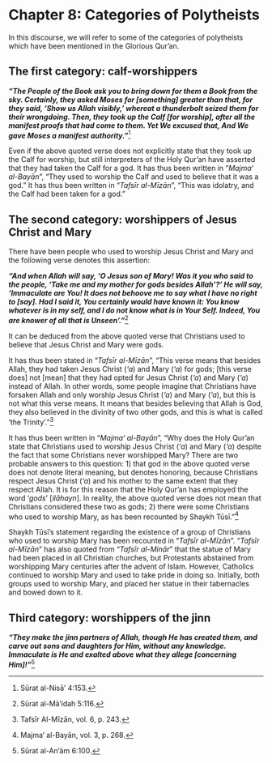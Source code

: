 Chapter 8: Categories of Polytheists
====================================

In this discourse, we will refer to some of the categories of
polytheists which have been mentioned in the Glorious Qur’an.

The first category: calf-worshippers
------------------------------------

***“The People of the Book ask you to bring down for them a Book from
the sky. Certainly, they asked Moses for [something] greater than that,
for they said, ‘Show us Allah visibly,’ whereat a thunderbolt seized
them for their wrongdoing. Then, they took up the Calf [for worship],
after all the manifest proofs that had come to them. Yet We excused
that, And We gave Moses a manifest authority.”***[^1]

Even if the above quoted verse does not explicitly state that they took
up the Calf for worship, but still interpreters of the Holy Qur’an have
asserted that they had taken the Calf for a god. It has thus been
written in “*Majma‘ al-Bayān*”, “They used to worship the Calf and used
to believe that it was a god.” It has thus been written in “*Tafsīr
al-Mīzān*”, “This was idolatry, and the Calf had been taken for a god.”

The second category: worshippers of Jesus Christ and Mary
---------------------------------------------------------

There have been people who used to worship Jesus Christ and Mary and the
following verse denotes this assertion:

***“And when Allah will say, ‘O Jesus son of Mary! Was it you who said
to the people, ‘Take me and my mother for gods besides Allah’?’ He will
say, ‘Immaculate are You! It does not behoove me to say what I have no
right to [say]. Had I said it, You certainly would have known it: You
know whatever is in my self, and I do not know what is in Your Self.
Indeed, You are knower of all that is Unseen’.”***[^2]

It can be deduced from the above quoted verse that Christians used to
believe that Jesus Christ and Mary were gods.

It has thus been stated in “*Tafsīr al-Mīzān*”, “This verse means that
besides Allah, they had taken Jesus Christ (*‘a*) and Mary (*‘a*) for
gods; [this verse does] not [mean] that they had opted for Jesus Christ
(*‘a*) and Mary (*‘a*) instead of Allah. In other words, some people
imagine that Christians have forsaken Allah and only worship Jesus
Christ (*‘a*) and Mary (*‘a*), but this is not what this verse means. It
means that besides believing that Allah is God, they also believed in
the divinity of two other gods, and this is what is called ‘the
Trinity’.”[^3]

It has thus been written in “*Majma‘ al-Bayān*”, “Why does the Holy
Qur’an state that Christians used to worship Jesus Christ (*‘a*) and
Mary (*‘a*) despite the fact that some Christians never worshipped Mary?
There are two probable answers to this question: 1) that god in the
above quoted verse does not denote literal meaning, but denotes
honoring, because Christians respect Jesus Christ (*‘a*) and his mother
to the same extent that they respect Allah. It is for this reason that
the Holy Qur’an has employed the word ‘*gods*’ [*ilāhayn*]. In reality,
the above quoted verse does not mean that Christians considered these
two as gods; 2) there were some Christians who used to worship Mary, as
has been recounted by Shaykh Tūsī.”[^4]

Shaykh Tūsī’s statement regarding the existence of a group of Christians
who used to worship Mary has been recounted in “*Tafsīr al-Mīzān*”.
“*Tafsīr al-Mīzān*” has also quoted from “*Tafsīr al-Minār*” that the
statue of Mary had been placed in all Christian churches, but
Protestants abstained from worshipping Mary centuries after the advent
of Islam. However, Catholics continued to worship Mary and used to take
pride in doing so. Initially, both groups used to worship Mary, and
placed her statue in their tabernacles and bowed down to it.

Third category: worshippers of the jinn
---------------------------------------

***“They make the jinn partners of Allah, though He has created them,
and carve out sons and daughters for Him, without any knowledge.
Immaculate is He and exalted above what they allege [concerning
Him]!”***[^5]

[^1]: Sūrat al-Nisā’ 4:153.

[^2]: Sūrat al-Mā’idah 5:116.

[^3]: Tafsīr Al-Mīzān, vol. 6, p. 243.

[^4]: Majma‘ al-Bayān, vol. 3, p. 268.

[^5]: Sūrat al-An‘ām 6:100.


